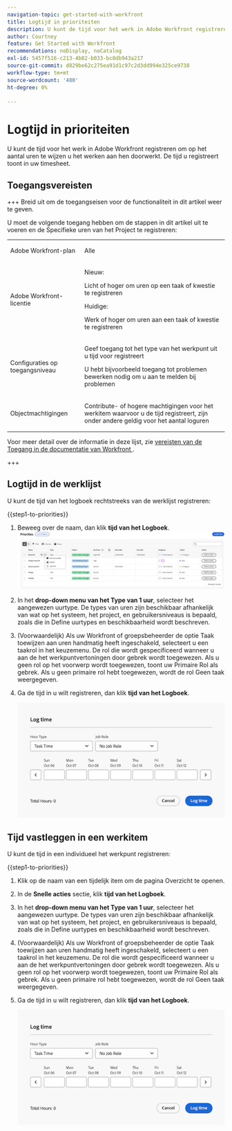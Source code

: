 ```yaml
---
navigation-topic: get-started-with-workfront
title: Logtijd in prioriteiten
description: U kunt de tijd voor het werk in Adobe Workfront registreren om op het aantal uren te wijzen u het werken aan hen doorwerkt. De tijd u registreert toont in uw timesheet.
author: Courtney
feature: Get Started with Workfront
recommendations: noDisplay, noCatalog
exl-id: 5457f516-c213-4b82-b033-bc8db943a217
source-git-commit: d829be62c275ea91d1c97c2d3dd994e325ce9738
workflow-type: tm+mt
source-wordcount: '480'
ht-degree: 0%

---
```


# Logtijd in prioriteiten

U kunt de tijd voor het werk in Adobe Workfront registreren om op het aantal uren te wijzen u het werken aan hen doorwerkt. De tijd u registreert toont in uw timesheet.

## Toegangsvereisten

+++ Breid uit om de toegangseisen voor de functionaliteit in dit artikel weer te geven.

U moet de volgende toegang hebben om de stappen in dit artikel uit te voeren en de Specifieke uren van het Project te registreren:

<table style="table-layout:auto"> 
 <col> 
 <col> 
 <tbody> 
  <tr> 
   <td role="rowheader">Adobe Workfront-plan</td> 
   <td> <p>Alle</p> </td> 
  </tr> 
  <tr> 
   <td role="rowheader">Adobe Workfront-licentie</td> 
   <td> <p>Nieuw: </p>
   <p>Licht of hoger om uren op een taak of kwestie te registreren</p>
   <p>Huidige: 
   <p>Werk of hoger om uren aan een taak of kwestie te registreren</p> </td> 
  </tr> 
  <tr> 
   <td role="rowheader">Configuraties op toegangsniveau</td> 
   <td> <p>Geef toegang tot het type van het werkpunt uit u tijd voor registreert </p> <p>U hebt bijvoorbeeld toegang tot problemen bewerken nodig om u aan te melden bij problemen</p> </td> 
  </tr> 
  <tr> 
   <td role="rowheader">Objectmachtigingen</td> 
   <td> <p>Contribute- of hogere machtigingen voor het werkitem waarvoor u de tijd registreert, zijn onder andere geldig voor het aantal loguren</p> </td> 
  </tr> 
 </tbody> 
</table>

Voor meer detail over de informatie in deze lijst, zie [ vereisten van de Toegang in de documentatie van Workfront ](/help/quicksilver/administration-and-setup/add-users/access-levels-and-object-permissions/access-level-requirements-in-documentation.md).

+++

## Logtijd in de werklijst

U kunt de tijd van het logboek rechtstreeks van de werklijst registreren:

{{step1-to-priorities}}

1. Beweeg over de naam, dan klik **tijd van het Logboek**.
   ![](assets/update-log-upload.png)
1. In het **drop-down menu van het Type van 1 uur**, selecteer het aangewezen uurtype. De types van uren zijn beschikbaar afhankelijk van wat op het systeem, het project, en gebruikersniveaus is bepaald, zoals die in Define uurtypes en beschikbaarheid wordt beschreven.

1. (Voorwaardelijk) Als uw Workfront of groepsbeheerder de optie Taak toewijzen aan uren handmatig heeft ingeschakeld, selecteert u een taakrol in het keuzemenu. De rol die wordt gespecificeerd wanneer u aan de het werkpuntvertoningen door gebrek wordt toegewezen. Als u geen rol op het voorwerp wordt toegewezen, toont uw Primaire Rol als gebrek. Als u geen primaire rol hebt toegewezen, wordt de rol Geen taak weergegeven.

1. Ga de tijd in u wilt registreren, dan klik **tijd van het Logboek**.

   ![](assets/log-time-dialog.png)

## Tijd vastleggen in een werkitem

U kunt de tijd in een individueel het werkpunt registreren:

{{step1-to-priorities}}

1. Klik op de naam van een tijdelijk item om de pagina Overzicht te openen.
1. In de **Snelle acties** sectie, klik **tijd van het Logboek**.
1. In het **drop-down menu van het Type van 1 uur**, selecteer het aangewezen uurtype. De types van uren zijn beschikbaar afhankelijk van wat op het systeem, het project, en gebruikersniveaus is bepaald, zoals die in Define uurtypes en beschikbaarheid wordt beschreven.
1. (Voorwaardelijk) Als uw Workfront of groepsbeheerder de optie Taak toewijzen aan uren handmatig heeft ingeschakeld, selecteert u een taakrol in het keuzemenu. De rol die wordt gespecificeerd wanneer u aan de het werkpuntvertoningen door gebrek wordt toegewezen. Als u geen rol op het voorwerp wordt toegewezen, toont uw Primaire Rol als gebrek. Als u geen primaire rol hebt toegewezen, wordt de rol Geen taak weergegeven.

1. Ga de tijd in u wilt registreren, dan klik **tijd van het Logboek**.

   ![](assets/log-time-dialog.png)
